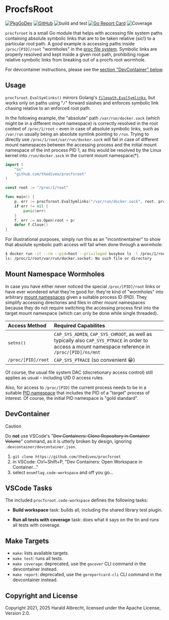 # ProcfsRoot

[![PkgGoDev](https://pkg.go.dev/badge/github.com/thediveo/procfsroot)](https://pkg.go.dev/github.com/thediveo/procfsroot)
[![GitHub](https://img.shields.io/github/license/thediveo/procfsroot)](https://img.shields.io/github/license/thediveo/procfsroot)
![build and test](https://github.com/thediveo/procfsroot/actions/workflows/buildandtest.yaml/badge.svg?branch=master)
[![Go Report Card](https://goreportcard.com/badge/github.com/thediveo/procfsroot)](https://goreportcard.com/report/github.com/thediveo/procfsroot)
![Coverage](https://img.shields.io/badge/Coverage-96.9%25-brightgreen)

`procfsroot` is a small Go module that helps with accessing file system paths
containing absolute symbolic links that are to be taken relative (sic!) to a
particular root path. A good example is accessing paths inside
`/proc/[PID]/root` "wormholes" in the [proc file
system](https://man7.org/linux/man-pages/man5/proc.5.html). Symbolic links are
properly resolved and kept inside a given root path, prohibiting rogue relative
symbolic links from breaking out of a procfs root wormhole.

For devcontainer instructions, please see the [section "DevContainer"
below](#devcontainer).

## Usage

`procfsroot.EvalSymlinks()` mirrors Golang's
[`filepath.EvalSymlinks`](https://golang.org/pkg/path/filepath/#EvalSymlinks),
but works only on paths using "`/`" forward slashes and enforces symbolic link
chasing relative to an enforced root path.

In the following example, the "absolute" path `/var/run/docker.sock` (which
might be in a different mount namespace) is correctly resolved in the root
context of `/proc/1/root` – even in case of absolute symbolic links, such as
`/var/run` usually being an absolute symlink pointing to `/run`. Trying to
directly use `/proc/1/root/var/run/docker.sock` will fail in case of different
mount namespaces between the accessing process and the initial mount namespace
of the init process PID 1, as this would be resolved by the Linux kernel into
`/run/docker.sock` in the current mount namespace(*).

```go
import (
    "os"
    "github.com/thediveo/procfsroot"
)

const root := "/proc/1/root"

func main() {
    p, err := procfsroot.EvalSymlinks("/var/run/docker.sock", root, procfsroot.EvalFullPath)
    if err != nil {
        panic(err)
    }
    f, err := os.Open(root + p)
    defer f.Close()
}
```

For illustrational purposes, simply run this as an "incontinentainer" to show
that absolute symbolic path access will fail when done through a wormhole:

```bash
$ docker run -it --rm --pid=host --privileged busybox ls -l /proc/1/root/var/run/docker.socket
ls: /proc/1/root/var/run/docker.socket: No such file or directory
```

## Mount Namespace Wormholes

In case you have either never noticed the special `/proc/[PID]/root` links or
have ever wondered what they're good for: they're kind of "wormholes" into
arbitrary [mount
namespaces](https://man7.org/linux/man-pages/man7/mount_namespaces.7.html) given
a suitable process ID (PID). They simplify accessing directories and files in
other mount namespaces because they do not require switching the accessing
process first into the target mount namespace (which can only be done while
single threaded).

| Access Method | Required Capabilites |
| :--- | :--- |
| `setns()` | `CAP_SYS_ADMIN`, `CAP_SYS_CHROOT`, as well as typically also `CAP_SYS_PTRACE` in order to access a mount namespace reference in `/proc/[PID]/ns/mnt`</li></ul> |
| `/proc/[PID]/root` | `CAP_SYS_PTRACE` (so convenient 😀) |

Of course, the usual file system DAC (discretionary access control) still
applies as usual – including UID 0 access rules.

Also, for access to `/proc/[PID]` the current process needs to be in a suitable
[PID namespace](https://man7.org/linux/man-pages/man7/pid_namespaces.7.html)
that includes the PID of a "target" process of interest. Of course, the initial
PID namespace is "gold standard".

## DevContainer

> [!CAUTION]
>
> Do **not** use VSCode's "~~Dev Containers: Clone Repository in Container
> Volume~~" command, as it is utterly broken by design, ignoring
> `.devcontainer/devcontainer.json`.

1. `git clone https://github.com/thediveo/procfsroot`
2. in VSCode: Ctrl+Shift+P, "Dev Containers: Open Workspace in Container..."
3. select `enumflag.code-workspace` and off you go...

## VSCode Tasks

The included `procfsroot.code-workspace` defines the following tasks:

- **Build workspace** task: builds all, including the shared library test
  plugin.

- **Run all tests with coverage** task: does what it says on the tin and runs
  all tests with coverage.

## Make Targets

- `make`: lists available targets.
- `make test`: runs all tests.
- `make coverage`: deprecated, use the `gocover` CLI command in the devcontainer
  instead.
- `make report`: deprecated, use the `goreportcard-cli` CLI command in the
  devcontainer instead.

## Copyright and License

Copyright 2021, 2025 Harald Albrecht, licensed under the Apache License, Version 2.0.
